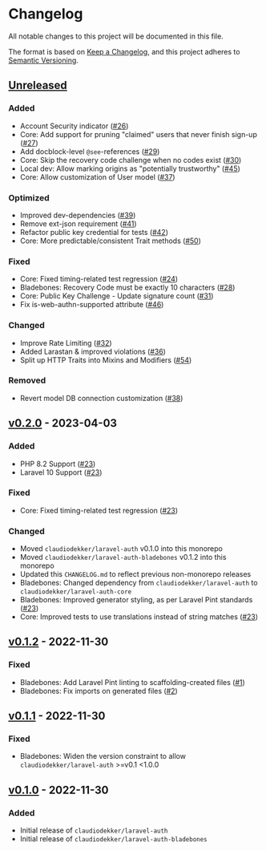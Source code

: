 # Changelog

All notable changes to this project will be documented in this file.

The format is based on [Keep a Changelog](https://keepachangelog.com/en/1.0.0/),
and this project adheres to [Semantic Versioning](https://semver.org/spec/v2.0.0.html).

## [Unreleased](https://github.com/claudiodekker/laravel-auth/compare/v0.2.0...HEAD)

### Added

- Account Security indicator ([#26](https://github.com/claudiodekker/laravel-auth/pull/26))
- Core: Add support for pruning "claimed" users that never finish sign-up ([#27](https://github.com/claudiodekker/laravel-auth/pull/27))
- Add docblock-level `@see`-references ([#29](https://github.com/claudiodekker/laravel-auth/pull/29))
- Core: Skip the recovery code challenge when no codes exist ([#30](https://github.com/claudiodekker/laravel-auth/pull/30))
- Local dev: Allow marking origins as "potentially trustworthy" ([#45](https://github.com/claudiodekker/laravel-auth/pull/45))
- Core: Allow customization of User model ([#37](https://github.com/claudiodekker/laravel-auth/pull/37))

### Optimized

- Improved dev-dependencies ([#39](https://github.com/claudiodekker/laravel-auth/pull/39))
- Remove ext-json requirement ([#41](https://github.com/claudiodekker/laravel-auth/pull/41))
- Refactor public key credential for tests ([#42](https://github.com/claudiodekker/laravel-auth/pull/42))
- Core: More predictable/consistent Trait methods ([#50](https://github.com/claudiodekker/laravel-auth/pull/50))

### Fixed

- Core: Fixed timing-related test regression ([#24](https://github.com/claudiodekker/laravel-auth/pull/24))
- Bladebones: Recovery Code must be exactly 10 characters ([#28](https://github.com/claudiodekker/laravel-auth/pull/28))
- Core: Public Key Challenge - Update signature count ([#31](https://github.com/claudiodekker/laravel-auth/pull/31))
- Fix is-web-authn-supported attribute ([#46](https://github.com/claudiodekker/laravel-auth/pull/46))

### Changed

- Improve Rate Limiting ([#32](https://github.com/claudiodekker/laravel-auth/pull/32))
- Added Larastan & improved violations ([#36](https://github.com/claudiodekker/laravel-auth/pull/36))
- Split up HTTP Traits into Mixins and Modifiers ([#54](https://github.com/claudiodekker/laravel-auth/pull/54))

### Removed

- Revert model DB connection customization ([#38](https://github.com/claudiodekker/laravel-auth/pull/38))


## [v0.2.0](https://github.com/claudiodekker/laravel-auth/compare/v0.1.2...v0.2.0) - 2023-04-03

### Added

- PHP 8.2 Support ([#23](https://github.com/claudiodekker/laravel-auth/pull/23))
- Laravel 10 Support ([#23](https://github.com/claudiodekker/laravel-auth/pull/23))

### Fixed

- Core: Fixed timing-related test regression ([#23](https://github.com/claudiodekker/laravel-auth/pull/23))

### Changed

- Moved `claudiodekker/laravel-auth` v0.1.0 into this monorepo
- Moved `claudiodekker/laravel-auth-bladebones` v0.1.2 into this monorepo
- Updated this `CHANGELOG.md` to reflect previous non-monorepo releases
- Bladebones: Changed dependency from `claudiodekker/laravel-auth` to `claudiodekker/laravel-auth-core`
- Bladebones: Improved generator styling, as per Laravel Pint standards ([#23](https://github.com/claudiodekker/laravel-auth/pull/23))
- Core: Improved tests to use translations instead of string matches ([#23](https://github.com/claudiodekker/laravel-auth/pull/23))


## [v0.1.2](https://github.com/claudiodekker/laravel-auth/compare/v0.1.1...v0.1.2) - 2022-11-30

### Fixed

- Bladebones: Add Laravel Pint linting to scaffolding-created files ([#1](https://github.com/claudiodekker/laravel-auth-bladebones/pull/1))
- Bladebones: Fix imports on generated files ([#2](https://github.com/claudiodekker/laravel-auth-bladebones/pull/2))


## [v0.1.1](https://github.com/claudiodekker/laravel-auth/compare/v0.1.0...v0.1.1) - 2022-11-30

### Fixed

- Bladebones: Widen the version constraint to allow `claudiodekker/laravel-auth` >=v0.1 <1.0.0


## [v0.1.0](https://github.com/claudiodekker/laravel-auth/releases/tag/v0.1.0) - 2022-11-30

### Added

- Initial release of `claudiodekker/laravel-auth`
- Initial release of `claudiodekker/laravel-auth-bladebones`
